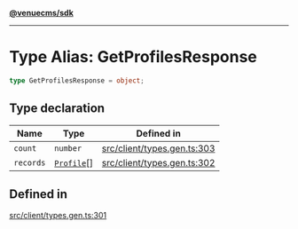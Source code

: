 [**@venuecms/sdk**](../Index.md)

***

# Type Alias: GetProfilesResponse

```ts
type GetProfilesResponse = object;
```

## Type declaration

| Name | Type | Defined in |
| ------ | ------ | ------ |
| `count` | `number` | [src/client/types.gen.ts:303](https://github.com/venuecms/sdk/blob/5ffcc8d3f9c61b78cab459f936084b3f631fac13/src/client/types.gen.ts#L303) |
| `records` | [`Profile`](Profile.md)[] | [src/client/types.gen.ts:302](https://github.com/venuecms/sdk/blob/5ffcc8d3f9c61b78cab459f936084b3f631fac13/src/client/types.gen.ts#L302) |

## Defined in

[src/client/types.gen.ts:301](https://github.com/venuecms/sdk/blob/5ffcc8d3f9c61b78cab459f936084b3f631fac13/src/client/types.gen.ts#L301)
